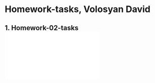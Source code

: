 # Homework-tasks, Volosyan David

## 1. Homework-02-tasks ![Practicle](./homework-02-tasks\tasks1.html)
